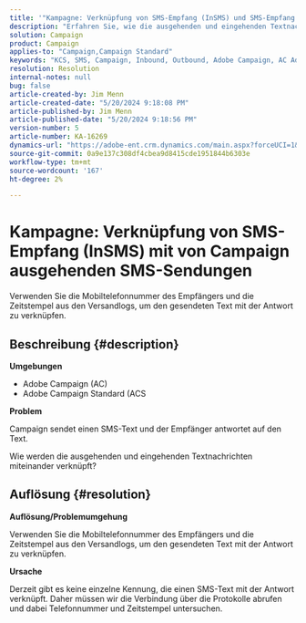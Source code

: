 ```yaml
---
title: '"Kampagne: Verknüpfung von SMS-Empfang (InSMS) und SMS-Empfang durch Campaign'
description: "Erfahren Sie, wie die ausgehenden und eingehenden Textnachrichten in Campaign miteinander verknüpft sind."
solution: Campaign
product: Campaign
applies-to: "Campaign,Campaign Standard"
keywords: "KCS, SMS, Campaign, Inbound, Outbound, Adobe Campaign, AC Adobe Campaign Standard, ACS, FAQ"
resolution: Resolution
internal-notes: null
bug: false
article-created-by: Jim Menn
article-created-date: "5/20/2024 9:18:08 PM"
article-published-by: Jim Menn
article-published-date: "5/20/2024 9:18:56 PM"
version-number: 5
article-number: KA-16269
dynamics-url: "https://adobe-ent.crm.dynamics.com/main.aspx?forceUCI=1&pagetype=entityrecord&etn=knowledgearticle&id=6d4bd16f-ee16-ef11-9f8a-6045bd006268"
source-git-commit: 0a9e137c308df4cbea9d8415cde1951844b6303e
workflow-type: tm+mt
source-wordcount: '167'
ht-degree: 2%

---
```


# Kampagne: Verknüpfung von SMS-Empfang (InSMS) mit von Campaign ausgehenden SMS-Sendungen


Verwenden Sie die Mobiltelefonnummer des Empfängers und die Zeitstempel aus den Versandlogs, um den gesendeten Text mit der Antwort zu verknüpfen.

## Beschreibung {#description}


<b>Umgebungen</b>

- Adobe Campaign (AC)
- Adobe Campaign Standard (ACS


<b>Problem</b>

Campaign sendet einen SMS-Text und der Empfänger antwortet auf den Text.

Wie werden die ausgehenden und eingehenden Textnachrichten miteinander verknüpft?


## Auflösung {#resolution}


<b>Auflösung/Problemumgehung</b>

Verwenden Sie die Mobiltelefonnummer des Empfängers und die Zeitstempel aus den Versandlogs, um den gesendeten Text mit der Antwort zu verknüpfen.

<b>Ursache</b>

Derzeit gibt es keine einzelne Kennung, die einen SMS-Text mit der Antwort verknüpft. Daher müssen wir die Verbindung über die Protokolle abrufen und dabei Telefonnummer und Zeitstempel untersuchen.


